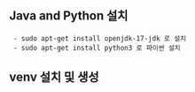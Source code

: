 ## Java and Python 설치
```
 - sudo apt-get install openjdk-17-jdk 로 설치
 - sudo apt-get install python3 로 파이썬 설치
```

## venv 설치 및 생성
```
```
